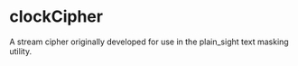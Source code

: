 # clockCipher
A stream cipher originally developed for use in the plain_sight text masking utility.
